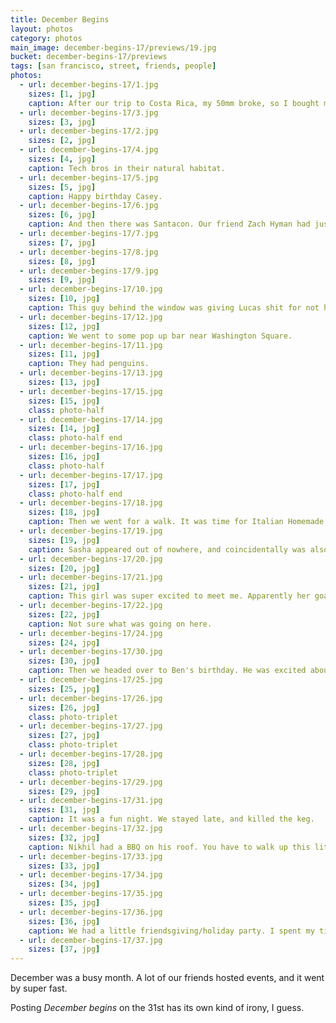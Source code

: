 ```yaml
---
title: December Begins
layout: photos
category: photos
main_image: december-begins-17/previews/19.jpg
bucket: december-begins-17/previews
tags: [san francisco, street, friends, people]
photos:
  - url: december-begins-17/1.jpg
    sizes: [1, jpg]
    caption: After our trip to Costa Rica, my 50mm broke, so I bought myself a 35mm lens. This is the first photo I ever took with it.
  - url: december-begins-17/3.jpg
    sizes: [3, jpg]
  - url: december-begins-17/2.jpg
    sizes: [2, jpg]
  - url: december-begins-17/4.jpg
    sizes: [4, jpg]
    caption: Tech bros in their natural habitat.
  - url: december-begins-17/5.jpg
    sizes: [5, jpg]
    caption: Happy birthday Casey.
  - url: december-begins-17/6.jpg
    sizes: [6, jpg]
    caption: And then there was Santacon. Our friend Zach Hyman had just moved to SF - things are about to get confusing with two Zachs in my life.
  - url: december-begins-17/7.jpg
    sizes: [7, jpg]
  - url: december-begins-17/8.jpg
    sizes: [8, jpg]
  - url: december-begins-17/9.jpg
    sizes: [9, jpg]
  - url: december-begins-17/10.jpg
    sizes: [10, jpg]
    caption: This guy behind the window was giving Lucas shit for not having a costume, so Hannah handed him her hat. He wasn't amused.
  - url: december-begins-17/12.jpg
    sizes: [12, jpg]
    caption: We went to some pop up bar near Washington Square.
  - url: december-begins-17/11.jpg
    sizes: [11, jpg]
    caption: They had penguins.
  - url: december-begins-17/13.jpg
    sizes: [13, jpg]
  - url: december-begins-17/15.jpg
    sizes: [15, jpg]
    class: photo-half
  - url: december-begins-17/14.jpg
    sizes: [14, jpg]
    class: photo-half end
  - url: december-begins-17/16.jpg
    sizes: [16, jpg]
    class: photo-half
  - url: december-begins-17/17.jpg
    sizes: [17, jpg]
    class: photo-half end
  - url: december-begins-17/18.jpg
    sizes: [18, jpg]
    caption: Then we went for a walk. It was time for Italian Homemade.
  - url: december-begins-17/19.jpg
    sizes: [19, jpg]
    caption: Sasha appeared out of nowhere, and coincidentally was also headed to Italian Homemade.
  - url: december-begins-17/20.jpg
    sizes: [20, jpg]
  - url: december-begins-17/21.jpg
    sizes: [21, jpg]
    caption: This girl was super excited to meet me. Apparently her goal for the day was to meet a fellow Jew.
  - url: december-begins-17/22.jpg
    sizes: [22, jpg]
    caption: Not sure what was going on here.
  - url: december-begins-17/24.jpg
    sizes: [24, jpg]
  - url: december-begins-17/30.jpg
    sizes: [30, jpg]
    caption: Then we headed over to Ben's birthday. He was excited about having a keg.
  - url: december-begins-17/25.jpg
    sizes: [25, jpg]
  - url: december-begins-17/26.jpg
    sizes: [26, jpg]
    class: photo-triplet
  - url: december-begins-17/27.jpg
    sizes: [27, jpg]
    class: photo-triplet
  - url: december-begins-17/28.jpg
    sizes: [28, jpg]
    class: photo-triplet
  - url: december-begins-17/29.jpg
    sizes: [29, jpg]
  - url: december-begins-17/31.jpg
    sizes: [31, jpg]
    caption: It was a fun night. We stayed late, and killed the keg.
  - url: december-begins-17/32.jpg
    sizes: [32, jpg]
    caption: Nikhil had a BBQ on his roof. You have to walk up this little alley to get there.
  - url: december-begins-17/33.jpg
    sizes: [33, jpg]
  - url: december-begins-17/34.jpg
    sizes: [34, jpg]
  - url: december-begins-17/35.jpg
    sizes: [35, jpg]
  - url: december-begins-17/36.jpg
    sizes: [36, jpg]
    caption: We had a little friendsgiving/holiday party. I spent my time cooking and eating, so there aren't many photos. I hope this one becomes a tradition.
  - url: december-begins-17/37.jpg
    sizes: [37, jpg]
---
```


December was a busy month. A lot of our friends hosted events, and it went by super fast.

Posting _December begins_ on the 31st has its own kind of irony, I guess.